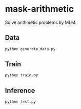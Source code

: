 # mask-arithmetic
Solve arithmetic problems by MLM.

## Data
```bash
python generate_data.py
```

## Train
```bash
python train.py
```

## Inference
```bash
python test.py
```